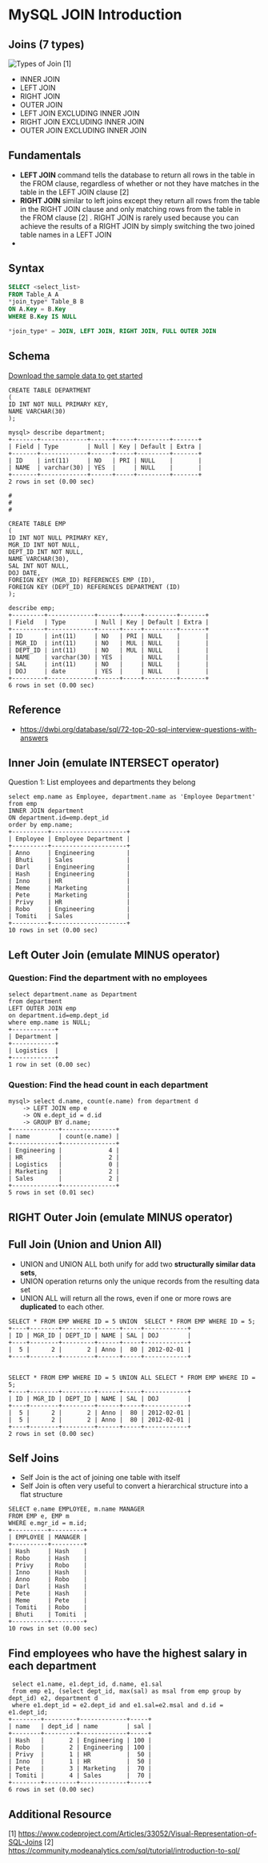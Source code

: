 # MySQL JOIN Introduction

## Joins (7 types)
![Types of Join](join-variations.png) [1]
* INNER JOIN
* LEFT JOIN
* RIGHT JOIN
* OUTER JOIN
* LEFT JOIN EXCLUDING INNER JOIN
* RIGHT JOIN EXCLUDING INNER JOIN
* OUTER JOIN EXCLUDING INNER JOIN

## Fundamentals
* **LEFT JOIN** command tells the database to return all rows in the table in the FROM clause, regardless of whether or not they have matches in the table in the LEFT JOIN clause [2]
* **RIGHT JOIN**  similar to left joins except they return all rows from the table in the RIGHT JOIN clause and only matching rows from the table in the FROM clause [2] . RIGHT JOIN is rarely used because you can achieve the results of a RIGHT JOIN by simply switching the two joined table names in a LEFT JOIN
* 

## Syntax
```sql
SELECT <select_list> 
FROM Table_A A
*join_type* Table_B B
ON A.Key = B.Key
WHERE B.Key IS NULL

*join_type* = JOIN, LEFT JOIN, RIGHT JOIN, FULL OUTER JOIN
```


## Schema
[Download the sample data to get started](https://github.com/harishvc/quick-references/blob/master/mysql/sql/test.sql) 
```
CREATE TABLE DEPARTMENT 
(
ID INT NOT NULL PRIMARY KEY, 
NAME VARCHAR(30)   
); 

mysql> describe department;
+-------+-------------+------+-----+---------+-------+
| Field | Type        | Null | Key | Default | Extra |
+-------+-------------+------+-----+---------+-------+
| ID    | int(11)     | NO   | PRI | NULL    |       |
| NAME  | varchar(30) | YES  |     | NULL    |       |
+-------+-------------+------+-----+---------+-------+
2 rows in set (0.00 sec)

#
#
#

CREATE TABLE EMP
(
ID INT NOT NULL PRIMARY KEY, 
MGR_ID INT NOT NULL,
DEPT_ID INT NOT NULL, 
NAME VARCHAR(30), 
SAL INT NOT NULL, 
DOJ DATE, 
FOREIGN KEY (MGR_ID) REFERENCES EMP (ID), 
FOREIGN KEY (DEPT_ID) REFERENCES DEPARTMENT (ID)
); 

describe emp;
+---------+-------------+------+-----+---------+-------+
| Field   | Type        | Null | Key | Default | Extra |
+---------+-------------+------+-----+---------+-------+
| ID      | int(11)     | NO   | PRI | NULL    |       |
| MGR_ID  | int(11)     | NO   | MUL | NULL    |       |
| DEPT_ID | int(11)     | NO   | MUL | NULL    |       |
| NAME    | varchar(30) | YES  |     | NULL    |       |
| SAL     | int(11)     | NO   |     | NULL    |       |
| DOJ     | date        | YES  |     | NULL    |       |
+---------+-------------+------+-----+---------+-------+
6 rows in set (0.00 sec)
```

## Reference
 * https://dwbi.org/database/sql/72-top-20-sql-interview-questions-with-answers


## Inner Join (emulate INTERSECT operator)
Question 1: List employees and departments they belong 
```
select emp.name as Employee, department.name as 'Employee Department' 
from emp 
INNER JOIN department 
ON department.id=emp.dept_id 
order by emp.name;
+----------+---------------------+
| Employee | Employee Department |
+----------+---------------------+
| Anno     | Engineering         |
| Bhuti    | Sales               |
| Darl     | Engineering         |
| Hash     | Engineering         |
| Inno     | HR                  |
| Meme     | Marketing           |
| Pete     | Marketing           |
| Privy    | HR                  |
| Robo     | Engineering         |
| Tomiti   | Sales               |
+----------+---------------------+
10 rows in set (0.00 sec)
```


## Left Outer Join (emulate MINUS operator)

### Question: Find the department with no employees 
```
select department.name as Department 
from department 
LEFT OUTER JOIN emp 
on department.id=emp.dept_id 
where emp.name is NULL;
+------------+
| Department |
+------------+
| Logistics  |
+------------+
1 row in set (0.00 sec)
```

### Question: Find the head count in each department
```
mysql> select d.name, count(e.name) from department d
    -> LEFT JOIN emp e
    -> ON e.dept_id = d.id
    -> GROUP BY d.name;
+-------------+---------------+
| name        | count(e.name) |
+-------------+---------------+
| Engineering |             4 |
| HR          |             2 |
| Logistics   |             0 |
| Marketing   |             2 |
| Sales       |             2 |
+-------------+---------------+
5 rows in set (0.01 sec)
```



## RIGHT Outer Join (emulate MINUS operator)



## Full Join (Union and Union All)
* UNION and UNION ALL both unify for add two **structurally similar data sets**, 
* UNION operation returns only the unique records from the resulting data set 
* UNION ALL will return all the rows, even if one or more rows are **duplicated** to each other.
```
SELECT * FROM EMP WHERE ID = 5 UNION  SELECT * FROM EMP WHERE ID = 5;
+----+--------+---------+------+-----+------------+
| ID | MGR_ID | DEPT_ID | NAME | SAL | DOJ        |
+----+--------+---------+------+-----+------------+
|  5 |      2 |       2 | Anno |  80 | 2012-02-01 |
+----+--------+---------+------+-----+------------+


SELECT * FROM EMP WHERE ID = 5 UNION ALL SELECT * FROM EMP WHERE ID = 5;
+----+--------+---------+------+-----+------------+
| ID | MGR_ID | DEPT_ID | NAME | SAL | DOJ        |
+----+--------+---------+------+-----+------------+
|  5 |      2 |       2 | Anno |  80 | 2012-02-01 |
|  5 |      2 |       2 | Anno |  80 | 2012-02-01 |
+----+--------+---------+------+-----+------------+
2 rows in set (0.00 sec)

```

## Self Joins
* Self Join is the act of joining one table with itself
* Self Join is often very useful to convert a hierarchical structure into a flat structure
````
SELECT e.name EMPLOYEE, m.name MANAGER 
FROM EMP e, EMP m 
WHERE e.mgr_id = m.id;
+----------+---------+
| EMPLOYEE | MANAGER |
+----------+---------+
| Hash     | Hash    |
| Robo     | Hash    |
| Privy    | Robo    |
| Inno     | Hash    |
| Anno     | Robo    |
| Darl     | Hash    |
| Pete     | Hash    |
| Meme     | Pete    |
| Tomiti   | Robo    |
| Bhuti    | Tomiti  |
+----------+---------+
10 rows in set (0.00 sec)
````

## Find employees who have the highest salary in each department
``` 
 select e1.name, e1.dept_id, d.name, e1.sal 
 from emp e1, (select dept_id, max(sal) as msal from emp group by dept_id) e2, department d
 where e1.dept_id = e2.dept_id and e1.sal=e2.msal and d.id = e1.dept_id;
+--------+---------+-------------+-----+
| name   | dept_id | name        | sal |
+--------+---------+-------------+-----+
| Hash   |       2 | Engineering | 100 |
| Robo   |       2 | Engineering | 100 |
| Privy  |       1 | HR          |  50 |
| Inno   |       1 | HR          |  50 |
| Pete   |       3 | Marketing   |  70 |
| Tomiti |       4 | Sales       |  70 |
+--------+---------+-------------+-----+
6 rows in set (0.00 sec)
```

## Additional Resource
[1] https://www.codeproject.com/Articles/33052/Visual-Representation-of-SQL-Joins
[2] https://community.modeanalytics.com/sql/tutorial/introduction-to-sql/


